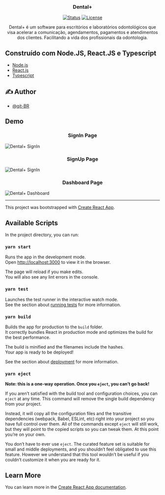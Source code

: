 

<h3 align="center">Dental+</h3>

<div align="center">

[![Status](https://img.shields.io/badge/status-active-success.svg)]()
[![License](https://img.shields.io/badge/license-MIT-blue.svg)](/LICENSE)

</div>

<p align="center"> Dental+ é um software para escritórios e laboratórios odontológicos que visa acelerar a comunicação, agendamentos, pagamentos e atendimentos dos clientes. Facilitando a vida dos profissionais da odontologia.
    <br> 
</p>


## Construído com Node.JS, React.JS e Typescript <a name = "built_using"></a>

- [Node.js](https://nodejs.org/)
- [React.js](https://reactjs.org/)
- [Typescript](https://www.typescriptlang.org/)

## ✍️ Author <a name = "authors"></a>

- [@git-BR](https://github.com/git-BR)

## Demo

<h3 align="center">SignIn Page</h3>

![Dental+ SignIn](https://raw.githubusercontent.com/git-BR/dental-plus-react-nodejs/master/demo/SignIn-demo.png)

<h3 align="center">SignUp Page</h3>

![Dental+ SignIn](https://raw.githubusercontent.com/git-BR/dental-plus-react-nodejs/master/demo/SignUp-demo.png)

<h3 align="center">Dashboard Page</h3>

![Dental+ Dashboard](https://raw.githubusercontent.com/git-BR/dental-plus-react-nodejs/master/demo/Dashboard-demo.png)


---
This project was bootstrapped with [Create React App](https://github.com/facebook/create-react-app).

## Available Scripts

In the project directory, you can run:

### `yarn start`

Runs the app in the development mode.<br />
Open [http://localhost:3000](http://localhost:3000) to view it in the browser.

The page will reload if you make edits.<br />
You will also see any lint errors in the console.

### `yarn test`

Launches the test runner in the interactive watch mode.<br />
See the section about [running tests](https://facebook.github.io/create-react-app/docs/running-tests) for more information.

### `yarn build`

Builds the app for production to the `build` folder.<br />
It correctly bundles React in production mode and optimizes the build for the best performance.

The build is minified and the filenames include the hashes.<br />
Your app is ready to be deployed!

See the section about [deployment](https://facebook.github.io/create-react-app/docs/deployment) for more information.

### `yarn eject`

**Note: this is a one-way operation. Once you `eject`, you can’t go back!**

If you aren’t satisfied with the build tool and configuration choices, you can `eject` at any time. This command will remove the single build dependency from your project.

Instead, it will copy all the configuration files and the transitive dependencies (webpack, Babel, ESLint, etc) right into your project so you have full control over them. All of the commands except `eject` will still work, but they will point to the copied scripts so you can tweak them. At this point you’re on your own.

You don’t have to ever use `eject`. The curated feature set is suitable for small and middle deployments, and you shouldn’t feel obligated to use this feature. However we understand that this tool wouldn’t be useful if you couldn’t customize it when you are ready for it.

## Learn More

You can learn more in the [Create React App documentation](https://facebook.github.io/create-react-app/docs/getting-started).

